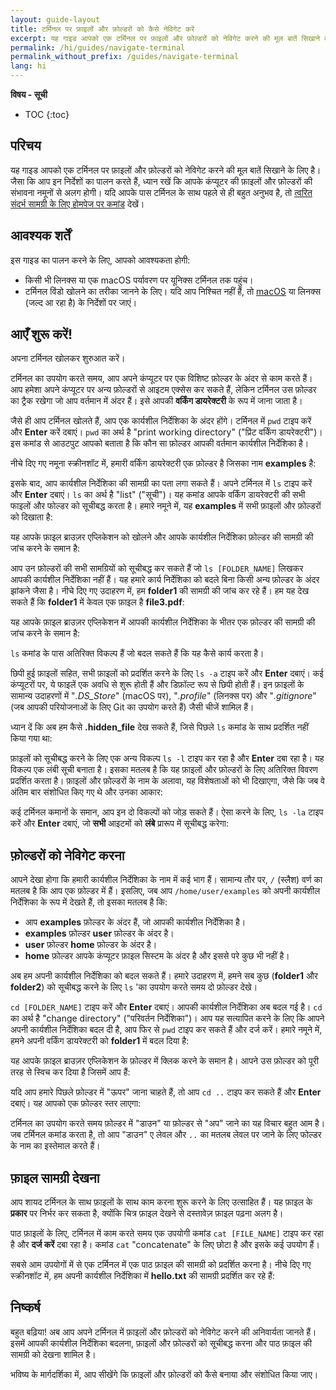 ```yaml
---
layout: guide-layout
title: टर्मिनल पर फ़ाइलों और फ़ोल्डरों को कैसे नेविगेट करें
excerpt: यह गाइड आपको एक टर्मिनल पर फ़ाइलों और फ़ोल्डरों को नेविगेट करने की मूल बातें सिखाने के लिए है।
permalink: /hi/guides/navigate-terminal
permalink_without_prefix: /guides/navigate-terminal
lang: hi
---
```


**विषय - सूची**

* TOC
{:toc}

## परिचय

यह गाइड आपको एक टर्मिनल पर फ़ाइलों और फ़ोल्डरों को नेविगेट करने की मूल बातें सिखाने के लिए है। जैसा कि आप इन निर्देशों का पालन करते हैं, ध्यान रखें कि आपके कंप्यूटर की फ़ाइलों और फ़ोल्डरों की संभावना नमूनों से अलग होगी। यदि आपके पास टर्मिनल के साथ पहले से ही बहुत अनुभव है, तो [त्वरित संदर्भ सामग्री के लिए होमपेज पर कमांड](/hi/) देखें।

## आवश्यक शर्तें

इस गाइड का पालन करने के लिए, आपको आवश्यकता होगी:

* किसी भी लिनक्स या एक macOS पर्यावरण पर यूनिक्स टर्मिनल तक पहुंच।
* टर्मिनल विंडो खोलने का तरीका जानने के लिए। यदि आप निश्चित नहीं हैं, तो [macOS](open-terminal-macos) या लिनक्स (जल्द आ रहा है) के निर्देशों पर जाएं।

## आएँ शुरू करें!

अपना टर्मिनल खोलकर शुरुआत करें।

टर्मिनल का उपयोग करते समय, आप अपने कंप्यूटर पर एक विशिष्ट फ़ोल्डर के अंदर से काम करते हैं। आप हमेशा अपने कंप्यूटर पर अन्य फ़ोल्डरों से आइटम एक्सेस कर सकते हैं, लेकिन टर्मिनल उस फ़ोल्डर का ट्रैक रखेगा जो आप वर्तमान में अंदर हैं। इसे आपकी **वर्किंग डायरेक्टरी** के रूप में जाना जाता है।

जैसे ही आप टर्मिनल खोलते हैं, आप एक कार्यशील निर्देशिका के अंदर होंगे। टर्मिनल में `pwd` टाइप करें और **Enter** करें दबाएं। `pwd` का अर्थ है "print working directory" ("प्रिंट वर्किंग डायरेक्टरी")। इस कमांड से आउटपुट आपको बताता है कि कौन सा फ़ोल्डर आपकी वर्तमान कार्यशील निर्देशिका है।

नीचे दिए गए नमूना स्क्रीनशॉट में, हमारी वर्किंग डायरेक्टरी एक फ़ोल्डर है जिसका नाम **examples** है:

<div class="center guideimages">
  <amp-img src="/assets/guides/navigate-work-files/pwd-en.png" width="665" height="387" alt="terminal pwd command" layout="responsive"></amp-img>
</div>

इसके बाद, आप कार्यशील निर्देशिका की सामग्री का पता लगा सकते हैं। अपने टर्मिनल में `ls` टाइप करें और **Enter** दबाएं। `ls` का अर्थ है "list" ("सूची")। यह कमांड आपके वर्किंग डायरेक्टरी की सभी फाइलों और फोल्डर को सूचीबद्ध करता है। हमारे नमूने में, यह **examples** में सभी फ़ाइलों और फ़ोल्डरों को दिखाता है:

<div class="center guideimages">
  <amp-img src="/assets/guides/navigate-work-files/ls-en.png" width="665" height="387" alt="terminal list command" layout="responsive"></amp-img>
</div>

यह आपके फ़ाइल ब्राउज़र एप्लिकेशन को खोलने और आपके कार्यशील निर्देशिका फ़ोल्डर की सामग्री की जांच करने के समान है:

<div class="center guideimages">
  <amp-img src="/assets/guides/navigate-work-files/ls-finder-en.png" width="665" height="387" alt="file browser show contents" layout="responsive"></amp-img>
</div>

आप उन फ़ोल्डरों की सभी सामग्रियों को सूचीबद्ध कर सकते हैं जो `ls [FOLDER_NAME]` लिखकर आपकी कार्यशील निर्देशिका नहीं हैं। यह हमारे कार्य निर्देशिका को बदले बिना किसी अन्य फ़ोल्डर के अंदर झांकने जैसा है। नीचे दिए गए उदाहरण में, हम **folder1** की सामग्री की जांच कर रहे हैं। हम यह देख सकते हैं कि **folder1** में केवल एक फ़ाइल है **file3.pdf**:

<div class="center guideimages">
  <amp-img src="/assets/guides/navigate-work-files/ls-folder1-en.png" width="665" height="387" alt="ls command folder" layout="responsive"></amp-img>
</div>

यह आपके फ़ाइल ब्राउज़र एप्लिकेशन में आपकी कार्यशील निर्देशिका के भीतर एक फ़ोल्डर की सामग्री की जांच करने के समान है:

<div class="center guideimages">
  <amp-img src="/assets/guides/navigate-work-files/ls-folder1-finder-en.png" width="665" height="387" alt="file browser folder peek" layout="responsive"></amp-img>
</div>

`ls` कमांड के पास अतिरिक्त विकल्प हैं जो बदल सकते हैं कि यह कैसे कार्य करता है।

छिपी हुई फ़ाइलों सहित, सभी फ़ाइलों को प्रदर्शित करने के लिए `ls -a` टाइप करें और **Enter** दबाएं। कई कंप्यूटरों पर, ये फाइलें एक अवधि से शुरू होती हैं और डिफ़ॉल्ट रूप से छिपी होती हैं। इन फ़ाइलों के सामान्य उदाहरणों में "*.DS_Store*" (macOS पर), "*.profile*" (लिनक्स पर) और "*.gitignore*" (जब आपकी परियोजनाओं के लिए Git का उपयोग करते हैं) जैसी चीजें शामिल हैं।

ध्यान दें कि अब हम कैसे **.hidden_file** देख सकते हैं, जिसे पिछले `ls` कमांड के साथ प्रदर्शित नहीं किया गया था:

<div class="center guideimages">
  <amp-img src="/assets/guides/navigate-work-files/ls-a-en.png" width="665" height="387" alt="terminal ls all command" layout="responsive"></amp-img>
</div>

फ़ाइलों को सूचीबद्ध करने के लिए एक अन्य विकल्प `ls -l` टाइप कर रहा है और **Enter** दबा रहा है। यह विकल्प एक लंबी सूची बनाता है। इसका मतलब है कि यह फ़ाइलों और फ़ोल्डरों के लिए अतिरिक्त विवरण प्रदर्शित करता है। फ़ाइलों और फ़ोल्डरों के नाम के अलावा, यह विशेषताओं को भी दिखाएगा, जैसे कि जब वे अंतिम बार संशोधित किए गए थे और उनका आकार:

<div class="center guideimages">
  <amp-img src="/assets/guides/navigate-work-files/ls-l-en.png" width="665" height="387" alt="terminal ls long command" layout="responsive"></amp-img>
</div>

कई टर्मिनल कमानों के समान, आप इन दो विकल्पों को जोड़ सकते हैं। ऐसा करने के लिए, `ls -la` टाइप करें और **Enter** दबाएं, जो **सभी** आइटमों को **लंबे** प्रारूप में सूचीबद्ध करेगा:

<div class="center guideimages">
  <amp-img src="/assets/guides/navigate-work-files/ls-la-en.png" width="665" height="387" alt="terminal ls long all command" layout="responsive"></amp-img>
</div>

## फ़ोल्डरों को नेविगेट करना

आपने देखा होगा कि हमारी कार्यशील निर्देशिका के नाम में कई भाग हैं। सामान्य तौर पर, `/` (स्लैश) वर्ण का मतलब है कि आप एक फ़ोल्डर में हैं। इसलिए, जब आप `/home/user/examples` को अपनी कार्यशील निर्देशिका के रूप में देखते हैं, तो इसका मतलब है कि:

* आप **examples** फ़ोल्डर के अंदर हैं, जो आपकी कार्यशील निर्देशिका है।
* **examples** फ़ोल्डर **user** फ़ोल्डर के अंदर है।
* **user** फ़ोल्डर **home** फ़ोल्डर के अंदर है।
* **home** फ़ोल्डर आपके कंप्यूटर फ़ाइल सिस्टम के अंदर है और इससे परे कुछ भी नहीं है।

अब हम अपनी कार्यशील निर्देशिका को बदल सकते हैं। हमारे उदाहरण में, हमने सब कुछ (**folder1** और **folder2**) को सूचीबद्ध करने के लिए `ls` 'का उपयोग करते समय दो फ़ोल्डर देखे।

`cd [FOLDER_NAME]` टाइप करें और **Enter** दबाएं। आपकी कार्यशील निर्देशिका अब बदल गई है। `cd` का अर्थ है "change directory" ("परिवर्तन निर्देशिका")। आप यह सत्यापित करने के लिए कि आपने अपनी कार्यशील निर्देशिका बदल दी है, आप फिर से `pwd` टाइप कर सकते हैं और दर्ज करें। हमारे नमूने में, हमने अपनी वर्किंग डायरेक्टरी को **folder1** में बदल दिया है:

<div class="center guideimages">
  <amp-img src="/assets/guides/navigate-work-files/cd-folder1-en.png" width="665" height="387" alt="terminal cd command" layout="responsive"></amp-img>
</div>

यह आपके फ़ाइल ब्राउज़र एप्लिकेशन के फ़ोल्डर में क्लिक करने के समान है। आपने उस फ़ोल्डर को पूरी तरह से स्विच कर दिया है जिसमें आप हैं:

<div class="center guideimages">
  <amp-img src="/assets/guides/navigate-work-files/cd-folder1-finder-en.png" width="665" height="387" alt="macOS folder change directory" layout="responsive"></amp-img>
</div>

यदि आप हमारे पिछले फ़ोल्डर में "ऊपर" जाना चाहते हैं, तो आप `cd ..` टाइप कर सकते हैं और **Enter** दबाएं। यह आपको एक फ़ोल्डर स्तर लाएगा:

<div class="center guideimages">
  <amp-img src="/assets/guides/navigate-work-files/cd-folder1-and-back-en.png" width="665" height="387" alt="terminal cd folder1 and back" layout="responsive"></amp-img>
</div>

टर्मिनल का उपयोग करते समय फ़ोल्डर में "डाउन" या फ़ोल्डर से "अप" जाने का यह विचार बहुत आम है। जब टर्मिनल कमांड करता है, तो आप "डाउन" ए लेवल और `..` का मतलब लेवल पर जाने के लिए फोल्डर के नाम का इस्तेमाल करते हैं।

## फ़ाइल सामग्री देखना

आप शायद टर्मिनल के साथ फ़ाइलों के साथ काम करना शुरू करने के लिए उत्साहित हैं। यह फ़ाइल के **प्रकार** पर निर्भर कर सकता है, क्योंकि चित्र फ़ाइल देखने से दस्तावेज़ फ़ाइल पढ़ना अलग है।

पाठ फ़ाइलों के लिए, टर्मिनल में काम करते समय एक उपयोगी कमांड `cat [FILE_NAME]` टाइप कर रहा है और **दर्ज करें** दबा रहा है। कमांड `cat` "concatenate" के लिए छोटा है और इसके कई उपयोग हैं।

सबसे आम उपयोगों में से एक टर्मिनल में एक पाठ फ़ाइल की सामग्री को प्रदर्शित करना है। नीचे दिए गए स्क्रीनशॉट में, हम अपनी कार्यशील निर्देशिका में **hello.txt** की सामग्री प्रदर्शित कर रहे हैं:

<div class="center guideimages">
  <amp-img src="/assets/guides/navigate-work-files/cat-hello-en.png" width="665" height="387" alt="terminal cat command" layout="responsive"></amp-img>
</div>

## निष्कर्ष

बहुत बढ़िया! अब आप अपने टर्मिनल में फ़ाइलों और फ़ोल्डरों को नेविगेट करने की अनिवार्यता जानते हैं। इसमें आपकी कार्यशील निर्देशिका बदलना, फ़ाइलों और फ़ोल्डरों को सूचीबद्ध करना और पाठ फ़ाइल की सामग्री को देखना शामिल है।

भविष्य के मार्गदर्शिका में, आप सीखेंगे कि फ़ाइलों और फ़ोल्डरों को कैसे बनाया और संशोधित किया जाए।
